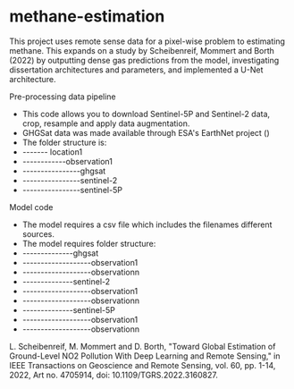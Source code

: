 # methane-estimation
This project uses remote sense data for a pixel-wise problem to estimating methane. This expands on a study by Scheibenreif, Mommert and Borth (2022) by outputting dense gas predictions from the model, investigating dissertation architectures and parameters, and implemented a U-Net architecture. 

Pre-processing data pipeline
- This code allows you to download Sentinel-5P and Sentinel-2 data, crop, resample and apply data augmentation.
- GHGSat data was made available through ESA's EarthNet project ()
- The folder structure is:
- ------- location1
- ------------observation1
- ----------------ghgsat
- ----------------sentinel-2
- ----------------sentinel-5P
  
Model code
-  The model requires a csv file which includes the filenames different sources.
- The model requires folder structure:
- --------------ghgsat
- -------------------observation1
- -------------------observationn
- --------------sentinel-2
- -------------------observation1
- -------------------observationn
- --------------sentinel-5P
- -------------------observation1
- -------------------observationn

L. Scheibenreif, M. Mommert and D. Borth, "Toward Global Estimation of Ground-Level NO2 Pollution With Deep Learning and Remote Sensing," in IEEE Transactions on Geoscience and Remote Sensing, vol. 60, pp. 1-14, 2022, Art no. 4705914, doi: 10.1109/TGRS.2022.3160827.
